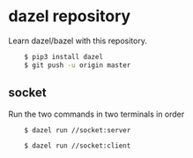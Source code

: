 # dazel repository

Learn dazel/bazel with this repository.

```bash
    $ pip3 install dazel
    $ git push -u origin master
```

## socket
Run the two commands in two terminals in order

```bash
    $ dazel run //socket:server
```
```bash
    $ dazel run //socket:client
```
